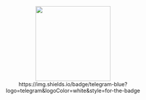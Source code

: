 <div id="header" align="center">
  <img width="200" src="https://i.giphy.com/media/v1.Y2lkPTc5MGI3NjExazFwM3Bob3d2NXc5aHUzMW94dWEybjN5YTA3OWF2NXIzanNscWN5NiZlcD12MV9pbnRlcm5hbF9naWZfYnlfaWQmY3Q9Zw/UFGj6EYw5JhMQ/giphy.gif">
  <div id="badges">
    https://img.shields.io/badge/telegram-blue?logo=telegram&logoColor=white&style=for-the-badge
  </div>
</div>
